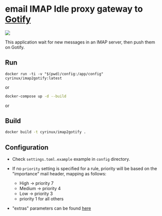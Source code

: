 # email IMAP Idle proxy gateway to [Gotify](https://gotify.net)

[![](https://images.microbadger.com/badges/version/cyrinux/imap2gotify.svg)](https://microbadger.com/images/cyrinux/imap2gotify)

This application wait for new messages in an IMAP server, then push them on Gotify.

## Run

```
docker run -ti -v "$(pwd)/config:/app/config" cyrinux/imap2gotify:latest
```

or

```bash
docker-compose up -d --build
```

or

## Build

```bash
docker build -t cyrinux/imap2gotify .
```

## Configuration

- Check `settings.toml.example` example in `config` directory.

- If no `priority` setting is specified for a rule, priority will be based on the
  "importance" mail header, mapping as follows:
    - High -> priority 7
    - Medium -> priority 4
    - Low -> priority 3
    - priority 1 for all others

- "extras" parameters can be found [here](https://gotify.net/docs/msgextras)